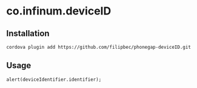 # co.infinum.deviceID

## Installation

	cordova plugin add https://github.com/filipbec/phonegap-deviceID.git
	
## Usage

	alert(deviceIdentifier.identifier); 
